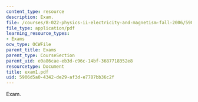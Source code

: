 ```yaml
---
content_type: resource
description: Exam.
file: /courses/8-022-physics-ii-electricity-and-magnetism-fall-2006/5906d5a04342de29af3de7787bb36c2f_exam1.pdf
file_type: application/pdf
learning_resource_types:
- Exams
ocw_type: OCWFile
parent_title: Exams
parent_type: CourseSection
parent_uid: e0a86cae-eb3d-c96c-14bf-3687718352e8
resourcetype: Document
title: exam1.pdf
uid: 5906d5a0-4342-de29-af3d-e7787bb36c2f
---
```

Exam.

